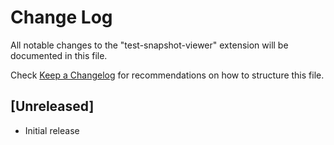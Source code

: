 # Change Log

All notable changes to the "test-snapshot-viewer" extension will be documented in this file.

Check [Keep a Changelog](http://keepachangelog.com/) for recommendations on how to structure this file.

## [Unreleased]

- Initial release